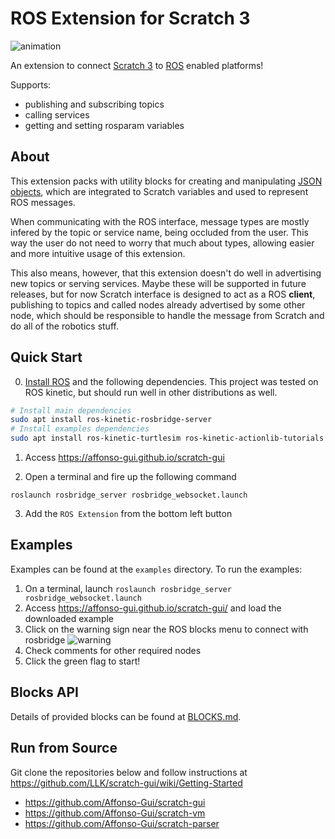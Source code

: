 # ROS Extension for Scratch 3

![animation](https://user-images.githubusercontent.com/20625381/50626217-58147400-0f70-11e9-81ae-71d00fd18982.gif)

An extension to connect [Scratch 3](https://en.scratch-wiki.info/wiki/Scratch_3.0) to [ROS](http://wiki.ros.org/) enabled platforms!

Supports:
- publishing and subscribing topics
- calling services
- getting and setting rosparam variables

## About

This extension packs with utility blocks for creating and manipulating [JSON objects](https://www.w3schools.com/js/js_json_objects.asp), which are integrated to Scratch variables and used to represent ROS messages.

When communicating with the ROS interface, message types are mostly infered by the topic or service name, being occluded from the user. This way the user do not need to worry that much about types, allowing easier and more intuitive usage of this extension.

This also means, however, that this extension doesn't do well in advertising new topics or serving services. Maybe these will be supported in future releases, but for now Scratch interface is designed to act as a ROS **client**, publishing to topics and called nodes already advertised by some other node, which should be responsible to handle the message from Scratch and do all of the robotics stuff.

## Quick Start
0. [Install ROS](http://wiki.ros.org/ROS/Installation) and the following dependencies. This project was tested on ROS kinetic, but should run well in other distributions as well.
```bash
# Install main dependencies
sudo apt install ros-kinetic-rosbridge-server
# Install examples dependencies
sudo apt install ros-kinetic-turtlesim ros-kinetic-actionlib-tutorials 
```

1. Access https://affonso-gui.github.io/scratch-gui

2. Open a terminal and fire up the following command
```
roslaunch rosbridge_server rosbridge_websocket.launch
```

3. Add the `ROS Extension` from the bottom left button

## Examples

Examples can be found at the `examples` directory. To run the examples:

1. On a terminal, launch `roslaunch rosbridge_server rosbridge_websocket.launch`
2. Access https://affonso-gui.github.io/scratch-gui/ and load the downloaded example
3. Click on the warning sign near the ROS blocks menu to connect with rosbridge
![warning](https://user-images.githubusercontent.com/20625381/50582008-55e3e400-0ea2-11e9-942e-496bda7c557a.png)
4. Check comments for other required nodes
5. Click the green flag to start!

## Blocks API

Details of provided blocks can be found at [BLOCKS.md](https://github.com/Affonso-Gui/scratch-vm/blob/develop/src/extensions/scratch3_ros/BLOCKS.md).


## Run from Source

Git clone the repositories below and follow instructions at https://github.com/LLK/scratch-gui/wiki/Getting-Started
- https://github.com/Affonso-Gui/scratch-gui
- https://github.com/Affonso-Gui/scratch-vm
- https://github.com/Affonso-Gui/scratch-parser